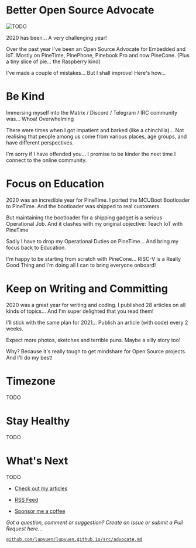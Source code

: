 # Better Open Source Advocate

![TODO](https://lupyuen.github.io/images/advocate-title.jpg)

2020 has been... A very challenging year!

Over the past year I've been an Open Source Advocate for Embedded and IoT. Mostly on PineTime, PinePhone, Pinebook Pro and now PineCone. (Plus a tiny slice of pie... the Raspberry kind)

I've made a couple of mistakes... But I shall improve! Here's how...

# Be Kind

Immersing myself into the Matrix / Discord / Telegram / IRC community was... Whoa! Overwhelming

There were times when I got impatient and barked (like a chinchilla)... Not realising that people among us come from various places, age groups, and have different perspectives.

I'm sorry if I have offended you... I promise to be kinder the next time I connect to the online community.

# Focus on Education

2020 was an incredible year for PineTime. I ported the MCUBoot Bootloader to PineTime. And the bootloader was shipped to real customers.

But maintaining the bootloader for a shipping gadget is a serious Operational Job. And it clashes with my original objective: Teach IoT with PineTime

Sadly I have to drop my Operational Duties on PineTime... And bring my focus back to Education.

I'm happy to be starting from scratch with PineCone... RISC-V is a Really Good Thing and I'm doing all I can to bring everyone onboard!

# Keep on Writing and Committing

2020 was a great year for writing and coding. I published 28 articles on all kinds of topics... And I'm super delighted that you read them!

I'll stick with the same plan for 2021... Publish an article (with code) every 2 weeks.

Expect more photos, sketches and terrible puns. Maybe a silly story too!

Why? Because it's really tough to get mindshare for Open Source projects. And I'll do my best!

# Timezone

TODO

# Stay Healthy

TODO

# What's Next

TODO

-   [Check out my articles](https://lupyuen.github.io)

-   [RSS Feed](https://lupyuen.github.io/rss.xml)

-   [Sponsor me a coffee](https://github.com/sponsors/lupyuen)

_Got a question, comment or suggestion? Create an Issue or submit a Pull Request here..._

[`github.com/lupyuen/lupyuen.github.io/src/advocate.md`](https://github.com/lupyuen/lupyuen.github.io/blob/master/src/advocate.md)


